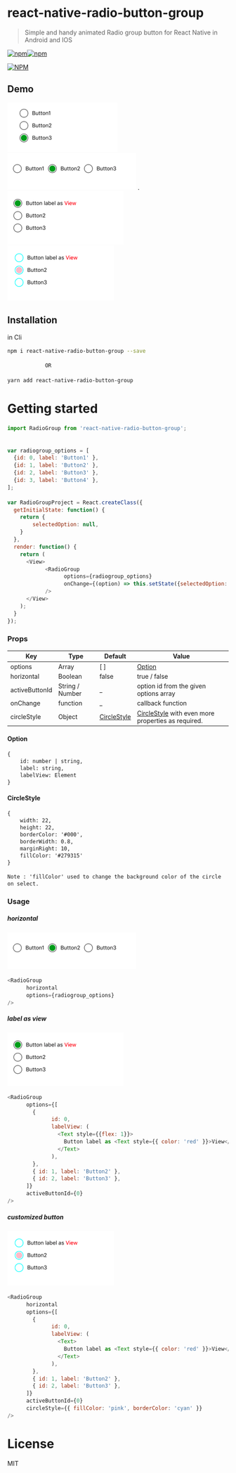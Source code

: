 # react-native-radio-button-group

> Simple and handy animated Radio group button for React Native in Android and IOS

[![npm](https://img.shields.io/npm/v/react-native-radio-button-group.svg)]()[![npm](https://img.shields.io/npm/l/react-native-radio-button-group.svg)]()

[![NPM](https://nodei.co/npm/react-native-radio-button-group.png?downloads=true&downloadRank=true&stars=true)](https://nodei.co/npm/react-native-radio-button-group/)

Demo
---

![Demo](./doc/vertical.png)![Demo](./doc/horizontal.png)
.![Demo](./doc/label_view.png)![Demo](./doc/customized.png)



## Installation

in Cli

```sh
npm i react-native-radio-button-group --save

            OR

yarn add react-native-radio-button-group
```


# Getting started

```js
import RadioGroup from 'react-native-radio-button-group';


var radiogroup_options = [
  {id: 0, label: 'Button1' },
  {id: 1, label: 'Button2' },
  {id: 2, label: 'Button3' },
  {id: 3, label: 'Button4' },
];

var RadioGroupProject = React.createClass({
  getInitialState: function() {
    return {
        selectedOption: null,
    }
  },
  render: function() {
    return (
      <View>
            <RadioGroup
                  options={radiogroup_options}
                  onChange={(option) => this.setState({selectedOption: option})}
            />
      </View>
    );
  }
});
```


### Props
Key | Type | Default | Value
--- | --- | --- | ---
options | Array | [ ] | [Option](https://github.com/Abilashinamdar/react-native-radio-button-group#option)
horizontal | Boolean | false | true / false
activeButtonId | String / Number | _ | option id from the given options array
onChange | function | _ | callback function
circleStyle| Object | [CircleStyle](https://github.com/Abilashinamdar/react-native-radio-button-group#circlestyle)| [CircleStyle](https://github.com/Abilashinamdar/react-native-radio-button-group#circlestyle) with even more properties as required.

#### Option
```
{
    id: number | string,
    label: string,
    labelView: Element
}
```

#### CircleStyle
```
{
    width: 22,
    height: 22,
    borderColor: '#000',
    borderWidth: 0.8,
    marginRight: 10,
    fillColor: '#279315'
}

Note : 'fillColor' used to change the background color of the circle on select.
```

### Usage
##### horizontal
![Demo](./doc/horizontal.png)
```js
<RadioGroup
      horizontal
      options={radiogroup_options}
/>
```


##### label as view
![Demo](./doc/label_view.png)
```js
<RadioGroup
      options={[
        {
              id: 0,
              labelView: (
                <Text style={{flex: 1}}>
                  Button label as <Text style={{ color: 'red' }}>View</Text>
                </Text>
              ),
        },
        { id: 1, label: 'Button2' },
        { id: 2, label: 'Button3' },
      ]}
      activeButtonId={0}
/>
```

##### customized button
![Demo](./doc/customized.png)
```js
<RadioGroup
      horizontal
      options={[
        {
              id: 0,
              labelView: (
                <Text>
                  Button label as <Text style={{ color: 'red' }}>View</Text>
                </Text>
              ),
        },
        { id: 1, label: 'Button2' },
        { id: 2, label: 'Button3' },
      ]}
      activeButtonId={0}
      circleStyle={{ fillColor: 'pink', borderColor: 'cyan' }}
/>
```


# License
MIT
